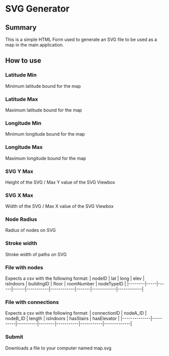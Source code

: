 # SVG Generator

## Summary
This is a simple HTML Form used to generate an SVG file to be used as a map in the main application.

## How to use

### Latitude Min
Minimum latitude bound for the map

### Latitude Max
Maximum latitude bound for the map

### Longitude Min
Minimum longitude bound for the map

### Longitude Max
Maximum longitude bound for the map

### SVG Y Max
Height of the SVG / Max Y value of the SVG Viewbox

### SVG X Max
Width of the SVG / Max X value of the SVG Viewbox

### Node Radius
Radius of nodes on SVG

### Stroke width
Stroke width of paths on SVG

### File with nodes
Expects a csv with the following format:
| nodeID | lat | long | elev | isIndoors | buildingID | floor | roomNumber | nodeTypeID |
|--------|-----|------|------|-----------|------------|-------|------------|------------|

### File with connections
Expects a csv with the following format:
| connectionID | nodeA_ID | nodeB_ID | length | isIndoors | hasStairs | hasElevator |
|--------------|----------|----------|--------|-----------|-----------|-------------|

### Submit
Downloads a file to your computer named map.svg
